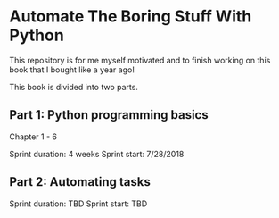 # Automate The Boring Stuff With Python

This repository is for me myself motivated and to finish working on this book that I bought like a year ago!

This book is divided into two parts.

## Part 1: Python programming basics

Chapter 1 - 6

Sprint duration: 4 weeks
Sprint start: 7/28/2018


## Part 2: Automating tasks

Sprint duration: TBD
Sprint start: TBD
